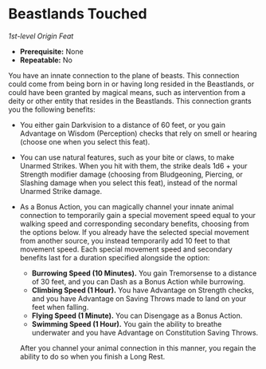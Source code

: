 # Beastlands Touched

_1st-level Origin Feat_

- **Prerequisite:** None
- **Repeatable:** No

You have an innate connection to the plane of beasts. This connection could come from being born in or having long resided in the Beastlands, or could have been granted by magical means, such as intervention from a deity or other entity that resides in the Beastlands. This connection grants you the following benefits:

- You either gain Darkvision to a distance of 60 feet, or you gain Advantage on Wisdom (Perception) checks that rely on smell or hearing (choose one when you select this feat).
- You can use natural features, such as your bite or claws, to make Unarmed Strikes. When you hit with them, the strike deals 1d6 + your Strength modifier damage (choosing from Bludgeoning, Piercing, or Slashing damage when you select this feat), instead of the normal Unarmed Strike damage.
- As a Bonus Action, you can magically channel your innate animal connection to temporarily gain a special movement speed equal to your walking speed and corresponding secondary benefits, choosing from the options below. If you already have the selected special movement from another source, you instead temporarily add 10 feet to that movement speed. Each special movement speed and secondary benefits last for a duration specified alongside the option:

  - **Burrowing Speed (10 Minutes).** You gain Tremorsense to a distance of 30 feet, and you can Dash as a Bonus Action while burrowing.
  - **Climbing Speed (1 Hour).** You have Advantage on Strength checks, and you have Advantage on Saving Throws made to land on your feet when falling.
  - **Flying Speed (1 Minute).** You can Disengage as a Bonus Action.
  - **Swimming Speed (1 Hour).** You gain the ability to breathe underwater and you have Advantage on Constitution Saving Throws.

  After you channel your animal connection in this manner, you regain the ability to do so when you finish a Long Rest.
